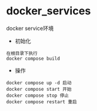 # docker_services
docker service环境

* 初始化
```
在根目录下执行
docker compose build
```
* 操作
```
docker compose up -d 启动
docker compose start 开始
docker compose stop 停止
docker compose restart 重启
```


